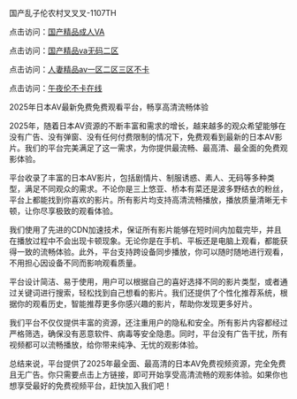 国产乱子伦农村叉叉叉-1107TH

点击访问：<a href="https://heiliaoxqkkct.pages.dev/">国产精品成人VA</a>

点击访问：<a href="https://heiliaoll4qsx.pages.dev/">国产精品va无码二区</a>

点击访问：<a href="https://heiliaowt0d7p.pages.dev/">人妻精品av一区二区三区不卡</a>

点击访问：<a href="https://heiliaowzu4ur.pages.dev/">午夜伦不卡在线</a>

2025年日本AV最新免费免费观看平台，畅享高清流畅体验

2025年，随着日本AV资源的不断丰富和需求的增长，越来越多的观众希望能够在没有广告、没有弹窗、没有任何付费限制的情况下，免费观看到最新的日本AV影片。我们的平台完美满足了这一需求，为你提供最流畅、最高清、最全面的免费观影体验。

平台收录了丰富的日本AV影片，包括剧情片、制服诱惑、素人、无码等多种类型，满足不同观众的需求。不论你是三上悠亚、桥本有菜还是波多野结衣的粉丝，平台上都能找到你喜欢的影片。所有影片均支持高清流畅播放，播放质量清晰无卡顿，让你尽享极致的观看体验。

我们使用了先进的CDN加速技术，保证所有影片能够在短时间内加载完毕，并且在播放过程中不会出现卡顿现象。无论你是在手机、平板还是电脑上观看，都能获得一致的流畅体验。此外，平台支持跨设备同步播放，你可以随时随地进行观看，不用担心因设备不同而影响观看质量。

平台设计简洁、易于使用，用户可以根据自己的喜好选择不同的影片类型，或者通过关键词进行搜索，轻松找到自己想看的影片。我们还提供了个性化推荐系统，根据你的观看历史，智能推荐更多你感兴趣的影片，帮助你发现更多好片。

我们平台不仅仅提供丰富的资源，还注重用户的隐私和安全。所有影片内容都经过严格筛选，确保没有恶意软件、病毒等安全隐患。同时，平台没有广告干扰，所有视频都可以流畅播放，给你带来纯净、无忧的观影体验。

总结来说，平台提供了2025年最全面、最高清的日本AV免费视频资源，完全免费且无广告。你只需要点击上方链接，即可开始享受高清流畅的观影体验。如果你也想享受最好的免费视频平台，赶快加入我们吧！

<span style="display:none;">[Canonical link](https://github.com/bts89463/av7987)</span>
